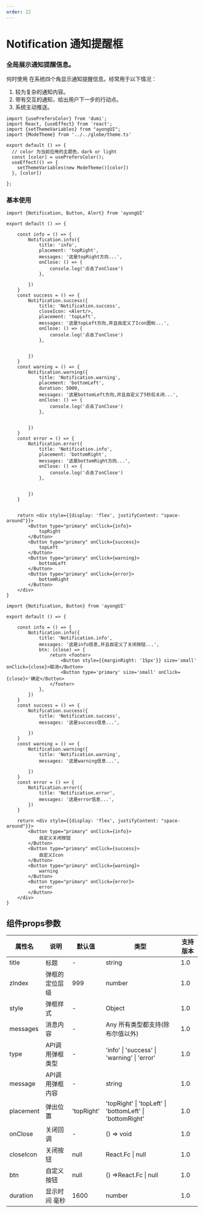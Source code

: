 ```yaml
---
order: 22
---
```

# Notification 通知提醒框

### 全局展示通知提醒信息。

何时使用
在系统四个角显示通知提醒信息。经常用于以下情况：
1. 较为复杂的通知内容。
2. 带有交互的通知，给出用户下一步的行动点。
3. 系统主动推送。

```tsx  hideCode=true inline=true
import {usePrefersColor} from 'dumi';
import React, {useEffect} from 'react';
import {setThemeVariables} from "ayongUI";
import {ModeTheme} from '../../globe/theme.ts'

export default () => {
  // color 为当前应用的主题色，dark or light
  const [color] = usePrefersColor();
  useEffect(() => {
    setThemeVariables(new ModeTheme()[color])
  }, [color])

};
```

### 基本使用

```tsx
import {Notification, Button, Alert} from 'ayongUI'

export default () => {

    const info = () => {
        Notification.info({
            title: 'info',
            placement: 'topRight',
            messages: '这是topRight方向...',
            onClose: () => {
                console.log('点击了onClose')
            },

        })
    }
    const success = () => {
        Notification.success({
            title: 'Notification.success',
            closeIcon: <Alert/>,
            placement: 'topLeft',
            messages: '这是topLeft方向,并且自定义了Icon图标...',
            onClose: () => {
                console.log('点击了onClose')
            },


        })
    }
    const warning = () => {
        Notification.warning({
            title: 'Notification.warning',
            placement: 'bottomLeft',
            duration: 5000,
            messages: '这是bottomLeft方向,并且自定义了5秒后关闭...',
            onClose: () => {
                console.log('点击了onClose')
            },


        })
    }
    const error = () => {
        Notification.error({
            title: 'Notification.info',
            placement: 'bottomRight',
            messages: '这是bottomRight方向...',
            onClose: () => {
                console.log('点击了onClose')
            },


        })
    }
 

    return <div style={{display: 'flex', justifyContent: "space-around"}}>
        <Button type="primary" onClick={info}>
            topRight
        </Button>
        <Button type="primary" onClick={success}>
            topLeft
        </Button>
        <Button type="primary" onClick={warning}>
            bottomLeft
        </Button>
        <Button type="primary" onClick={error}>
            bottomRight
        </Button>
    </div>
}
```


```tsx
import {Notification, Button} from 'ayongUI'

export default () => {

    const info = () => {
        Notification.info({
            title: 'Notification.info',
            messages: '这是info信息,并且自定义了关闭按钮...',
            btn: (close) => {
                return <footer>
                    <Button style={{marginRight: '15px'}} size='small' onClick={close}>取消</Button>
                    <Button type='primary' size='small' onClick={close}>'确定</Button>
                </footer>
            },
        })
    }
    const success = () => {
        Notification.success({
            title: 'Notification.success',
            messages: '这是success信息...',

        })
    }
    const warning = () => {
        Notification.warning({
            title: 'Notification.warning',
            messages: '这是warning信息...',

        })
    }
    const error = () => {
        Notification.error({
            title: 'Notification.error',
            messages: '这是error信息...',
        })
    }

    return <div style={{display: 'flex', justifyContent: "space-around"}}>
        <Button type="primary" onClick={info}>
            自定义关闭按钮
        </Button>
        <Button type="primary" onClick={success}>
            自定义Icon
        </Button>
        <Button type="primary" onClick={warning}>
            warning
        </Button>
        <Button type="primary" onClick={error}>
            error
        </Button>
    </div>
}
```

## 组件props参数

| 属性名       | 说明                     | 默认值    | 类型                                       | 支持版本 |
| ------------| ------------------------| ---------| ------------------------------------------| -------- |
| title      | 标题                     | -       | string                                    | 1.0      |
| zIndex     | 弹框的定位层级           | 999      | number                                    | 1.0      |
| style       | 弹框样式                 | - | Object                             | 1.0      |
| messages    | 消息内容               | -        | Any 所有类型都支持(除布尔值以外)                | 1.0      |
| type       | API调用弹框类型          | -        | 'info' \| 'success' \| 'warning' \| 'error' | 1.0      |
| message     | API调用弹框内容          | -        | string                                    | 1.0      |
| placement  | 弹出位置                   | 'topRight' | 'topRight' \| 'topLeft' \| 'bottomLeft' \| 'bottomRight' | 1.0      |
| onClose    | 关闭回调                 | -        | () => void                                | 1.0      |
| closeIcon  | 关闭按钮                 | null     | React.Fc \| null                         | 1.0      |
| btn        | 自定义按钮               | null     | () =>React.Fc \| null                    | 1.0      |
| duration   | 显示时间 毫秒            | 1600     | number                                    | 1.0      |

